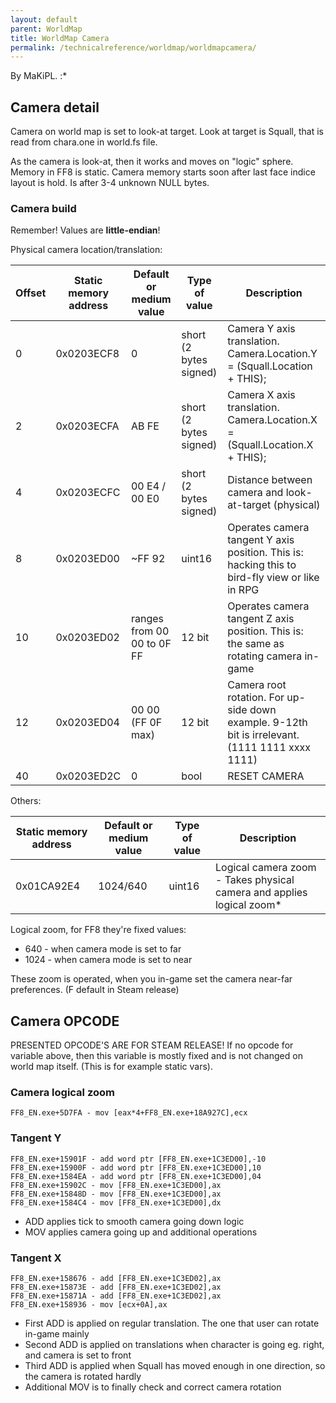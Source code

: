 ```yaml
---
layout: default
parent: WorldMap
title: WorldMap Camera
permalink: /technicalreference/worldmap/worldmapcamera/
---
```


By MaKiPL. :\*

## Camera detail

Camera on world map is set to look-at target. Look at target is Squall, that is read from chara.one in world.fs file.

As the camera is look-at, then it works and moves on "logic" sphere. Memory in FF8 is static. Camera memory starts soon after last face indice layout is hold. Is after 3-4 unknown NULL bytes.

### Camera build

Remember! Values are **little-endian**!

Physical camera location/translation:

| Offset | Static memory address | Default or medium value    | Type of value          | Description                                                                                     |
|--------|-----------------------|----------------------------|------------------------|-------------------------------------------------------------------------------------------------|
| 0      | 0x0203ECF8            | 0                          | short (2 bytes signed) | Camera Y axis translation. Camera.Location.Y = (Squall.Location + THIS);                        |
| 2      | 0x0203ECFA            | AB FE                      | short (2 bytes signed) | Camera X axis translation. Camera.Location.X = (Squall.Location.X + THIS);                      |
| 4      | 0x0203ECFC            | 00 E4 / 00 E0              | short (2 bytes signed) | Distance between camera and look-at-target (physical)                                           |
| 8      | 0x0203ED00            | \~FF 92                    | uint16                 | Operates camera tangent Y axis position. This is: hacking this to bird-fly view or like in RPG  |
| 10     | 0x0203ED02            | ranges from 00 00 to 0F FF | 12 bit                 | Operates camera tangent Z axis position. This is: the same as rotating camera in-game           |
| 12     | 0x0203ED04            | 00 00 (FF 0F max)          | 12 bit                 | Camera root rotation. For up-side down example. 9-12th bit is irrelevant. (1111 1111 xxxx 1111) |
| 40     | 0x0203ED2C            | 0                          | bool                   | RESET CAMERA                                                                                    |

Others:

| Static memory address | Default or medium value | Type of value | Description                                                            |
|-----------------------|-------------------------|---------------|------------------------------------------------------------------------|
| 0x01CA92E4            | 1024/640                | uint16        | Logical camera zoom - Takes physical camera and applies logical zoom\* |

Logical zoom, for FF8 they're fixed values:

-   640 - when camera mode is set to far
-   1024 - when camera mode is set to near

These zoom is operated, when you in-game set the camera near-far preferences. (F default in Steam release)

## Camera OPCODE

PRESENTED OPCODE'S ARE FOR STEAM RELEASE! If no opcode for variable above, then this variable is mostly fixed and is not changed on world map itself. (This is for example static vars).

### Camera logical zoom

`FF8_EN.exe+5D7FA - mov [eax*4+FF8_EN.exe+18A927C],ecx`

### Tangent Y

`FF8_EN.exe+15901F - add word ptr [FF8_EN.exe+1C3ED00],-10`  
`FF8_EN.exe+15900F - add word ptr [FF8_EN.exe+1C3ED00],10`  
`FF8_EN.exe+1584EA - add word ptr [FF8_EN.exe+1C3ED00],04`  
`FF8_EN.exe+15902C - mov [FF8_EN.exe+1C3ED00],ax`  
`FF8_EN.exe+15848D - mov [FF8_EN.exe+1C3ED00],ax`  
`FF8_EN.exe+1584C4 - mov [FF8_EN.exe+1C3ED00],dx`

-   ADD applies tick to smooth camera going down logic
-   MOV applies camera going up and additional operations

### Tangent X

`FF8_EN.exe+158676 - add [FF8_EN.exe+1C3ED02],ax`  
`FF8_EN.exe+15873E - add [FF8_EN.exe+1C3ED02],ax`  
`FF8_EN.exe+15871A - add [FF8_EN.exe+1C3ED02],ax`  
`FF8_EN.exe+158936 - mov [ecx+0A],ax`

-   First ADD is applied on regular translation. The one that user can rotate in-game mainly
-   Second ADD is applied on translations when character is going eg. right, and camera is set to front
-   Third ADD is applied when Squall has moved enough in one direction, so the camera is rotated hardly
-   Additional MOV is to finally check and correct camera rotation
